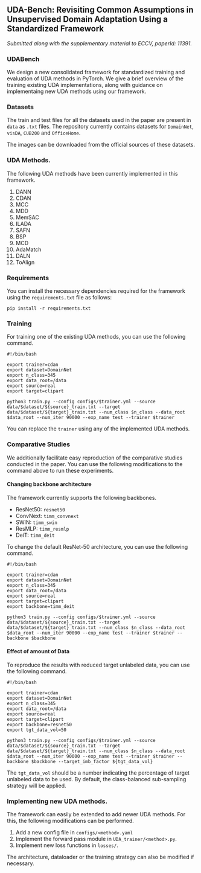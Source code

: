 ## UDA-Bench: Revisiting Common Assumptions in Unsupervised Domain Adaptation Using a Standardized Framework

_Submitted along with the supplementary material to ECCV, paperId: 11391._

### UDABench

We design a new consolidated framework for standardized training and evaluation of UDA methods in PyTorch. We give a brief overview of the training existing UDA implementations, along with guidance on implementaing new UDA methods using our framework.

### Datasets

The train and test files for all the datasets used in the paper are present in `data` as `.txt` files. The repository currently contains datasets for `DomainNet`, `visDA`, `CUB200` and `OfficeHome`. 

The images can be downloaded from the official sources of these datasets.

### UDA Methods.

The following UDA methods have been currently implemented in this framework.

 1. DANN
 2. CDAN
 3. MCC
 4. MDD
 5. MemSAC
 6. ILADA
 7. SAFN
 8. BSP
 9. MCD
 10. AdaMatch 
 11. DALN 
 12. ToAlign

### Requirements

You can install the necessary dependencies required for the framework using the `requirements.txt` file as follows:

```
pip install -r requirements.txt
```

### Training

For training one of the existing UDA methods, you can use the following command.

```
#!/bin/bash

export trainer=cdan
export dataset=DomainNet
export n_class=345
export data_root=/data
export source=real
export target=clipart

python3 train.py --config configs/$trainer.yml --source data/$dataset/${source}_train.txt --target data/$dataset/${target}_train.txt --num_class $n_class --data_root $data_root --num_iter 90000 --exp_name test --trainer $trainer
```

You can replace the `trainer` using any of the implemented UDA methods.


### Comparative Studies

We additionally facilitate easy reproduction of the comparative studies conducted in the paper. You can use the following modifications to the command above to run these experiments.

#### Changing backbone architecture

The framework currently supports the following backbones.

 - ResNet50: `resnet50`
 - ConvNext: `timm_convnext`
 - SWIN: `timm_swin`
 - ResMLP: `timm_resmlp`
 - DeiT: `timm_deit`

To change the default ResNet-50 architecture, you can use the following command.

```
#!/bin/bash

export trainer=cdan
export dataset=DomainNet
export n_class=345
export data_root=/data
export source=real
export target=clipart
export backbone=timm_deit

python3 train.py --config configs/$trainer.yml --source data/$dataset/${source}_train.txt --target data/$dataset/${target}_train.txt --num_class $n_class --data_root $data_root --num_iter 90000 --exp_name test --trainer $trainer --backbone $backbone
```

#### Effect of amount of Data

To reproduce the results with reduced target unlabeled data, you can use the following command. 

```
#!/bin/bash

export trainer=cdan
export dataset=DomainNet
export n_class=345
export data_root=/data
export source=real
export target=clipart
export backbone=resnet50
export tgt_data_vol=50

python3 train.py --config configs/$trainer.yml --source data/$dataset/${source}_train.txt --target data/$dataset/${target}_train.txt --num_class $n_class --data_root $data_root --num_iter 90000 --exp_name test --trainer $trainer --backbone $backbone --target_imb_factor ${tgt_data_vol}
```

The `tgt_data_vol` should be a number indicating the percentage of target unlabeled data to be used. By default, the class-balanced sub-sampling strategy will be applied.

### Implementing new UDA methods.


The framework can easily be extended to add newer UDA methods. For this, the following modifications can be performed.

1. Add a new config file in `configs/<method>.yaml`
2. Implement the forward pass module in `UDA_trainer/<method>.py`.
3. Implement new loss functions in `losses/`.

The architecture, dataloader or the training strategy can also be modified if necessary.